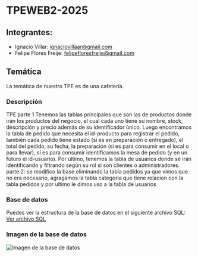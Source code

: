 # TPEWEB2-2025

## Integrantes:
- Ignacio Villar: ignaciovillaar@gmail.com
- Felipe Flores Freije: felipefloresfreije@gmail.com 

## Temática
La temática de nuestro TPE es de una cafetería.

### Descripción
TPE 
parte 1
Tenemos las tablas principales que son las de productos donde irán los productos del negocio, el cual cada uno tiene su nombre, stock, descripción y precio además de su identificador único. Luego encontramos la tabla de pedido que necesita el id-producto para registrar el pedido, también cada pedido tiene estado (si es en preparación o entregado), el total del pedido, su fecha, la preparación (si es para consumir en el local o para llevar), si es para consumir identificamos la mesa de pedido (y en un futuro el id-usuario). Por último, tenemos la tabla de usuarios donde se irán identificando y filtrando según su rol si son clientes o administradores.
parte 2: se modifico la base eliminando la tabla pedidos ya que vimos que no era necesario, agragamos la tabla categoria que tiene relacion con la tabla pedidos y por ultimo le dimos uso a la tabla de usuarios 

### Base de datos
Puedes ver la estructura de la base de datos en el siguiente archivo SQL:  
[Ver archivo SQL](cafeteria(2).sql)

### Imagen de la base de datos
![Imagen de la base de datos](tablacafeteria.png)
